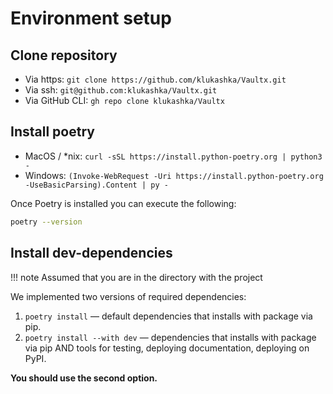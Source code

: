 # Environment setup
## Clone repository

- Via https: `git clone https://github.com/klukashka/Vaultx.git`
- Via ssh: `git@github.com:klukashka/Vaultx.git`
- Via GitHub CLI: `gh repo clone klukashka/Vaultx`

## Install poetry

- MacOS / *nix: `curl -sSL https://install.python-poetry.org | python3 -`
- Windows: `(Invoke-WebRequest -Uri https://install.python-poetry.org -UseBasicParsing).Content | py -`

Once Poetry is installed you can execute the following:

```sh
poetry --version
```

## Install dev-dependencies

!!! note
    Assumed that you are in the directory with the project

We implemented two versions of required dependencies:

1. `poetry install` — default dependencies that installs with package via pip.
2. `poetry install --with dev` — dependencies that installs with package via pip AND tools for testing, deploying documentation, deploying on PyPI.

**You should use the second option.**
